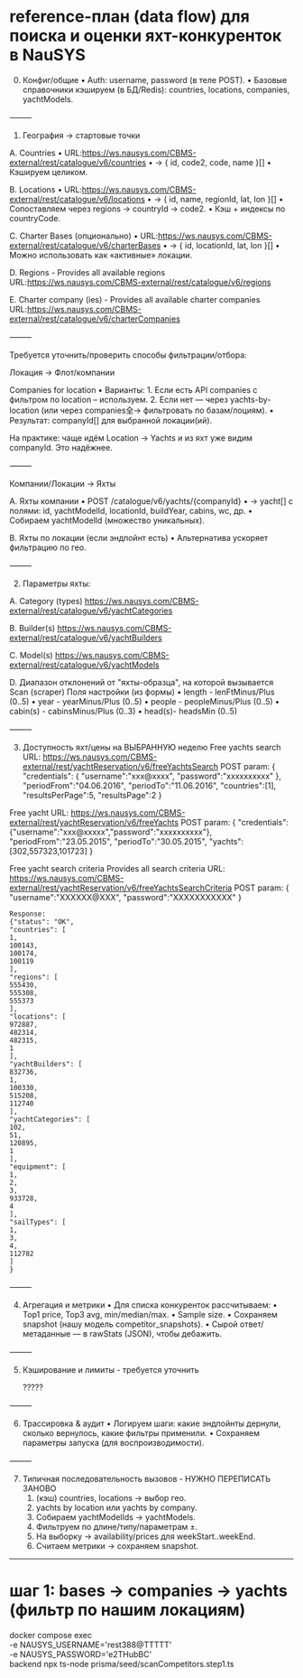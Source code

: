 # reference-план (data flow) для поиска и оценки яхт-конкуренток в NauSYS

0) Конфиг/общие
	•	Auth: username, password (в теле POST).
	•	Базовые справочники кэшируем (в БД/Redis): countries, locations, companies, yachtModels.

⸻

1) География → стартовые точки

A. Countries
	•	URL:https://ws.nausys.com/CBMS-external/rest/catalogue/v6/countries
	•	→ { id, code2, code, name }[]
	•	Кэшируем целиком.

B. Locations
	•	URL:https://ws.nausys.com/CBMS-external/rest/catalogue/v6/locations
	•	→ { id, name, regionId, lat, lon }[]
	•	Сопоставляем через regions → countryId → code2.
	•	Кэш + индексы по countryCode.

C. Charter Bases (опционально)
	•	URL:https://ws.nausys.com/CBMS-external/rest/catalogue/v6/charterBases
	•	→ { id, locationId, lat, lon }[]
	•	Можно использовать как «активные» локации.

D. Regions - Provides all available regions
URL:https://ws.nausys.com/CBMS-external/rest/catalogue/v6/regions

E. Charter company (ies) - Provides all available charter companies
URL:https://ws.nausys.com/CBMS-external/rest/catalogue/v6/charterCompanies

⸻

Требуется уточнить/проверить способы фильтрации/отбора:

Локация → Флот/компании

Companies for location
	•	Варианты:
	1.	Если есть API companies c фильтром по location – используем.
	2.	Если нет — через yachts-by-location (или через companies全→ фильтровать по базам/лоциям).
	•	Результат: companyId[] для выбранной локации(ий).

На практике: чаще идём Location → Yachts и из яхт уже видим companyId. Это надёжнее.

⸻

Компании/Локации → Яхты

A. Яхты компании
	•	POST /catalogue/v6/yachts/{companyId}
	•	→ yacht[] c полями: id, yachtModelId, locationId, buildYear, cabins, wc, др.
	•	Собираем yachtModelId (множество уникальных).

B. Яхты по локации (если эндпойнт есть)
	•	Альтернатива ускоряет фильтрацию по гео.

⸻

2) Параметры яхты: 

A. Category (types)
https://ws.nausys.com/CBMS-external/rest/catalogue/v6/yachtCategories 

B. Builder(s) 
https://ws.nausys.com/CBMS-external/rest/catalogue/v6/yachtBuilders 

C. Model(s)
https://ws.nausys.com/CBMS-external/rest/catalogue/v6/yachtModels 

D. Диапазон отклонений от "яхты-образца", на которой вызывается Scan (scraper)
	Поля настройки (из формы)
	•	length - lenFtMinus/Plus (0..5)
	•	year - yearMinus/Plus (0..5)
	•	people - peopleMinus/Plus (0..5)
	•	cabin(s) - cabinsMinus/Plus (0..3)
	•	head(s)- headsMin (0..5)

⸻

3) Доступность яхт/цены на ВЫБРАННУЮ неделю
Free yachts search
URL: https://ws.nausys.com/CBMS-external/rest/yachtReservation/v6/freeYachtsSearch 
	POST param:
	{
	"credentials": {
	"username":"xxx@xxxx",
	"password":"xxxxxxxxxx"
	},
	"periodFrom":"04.06.2016",
	"periodTo":"11.06.2016",
	"countries":[1],
	"resultsPerPage":5,
	"resultsPage":2
	}

Free yacht
URL: https://ws.nausys.com/CBMS-external/rest/yachtReservation/v6/freeYachts
	POST param:
	{
	"credentials":{"username":"xxx@xxxxx","password":"xxxxxxxxxx"},
	"periodFrom":"23.05.2015",
	"periodTo":"30.05.2015",
	"yachts":[302,557323,101723]
	}

Free yacht search criteria
Provides all search criteria
URL: https://ws.nausys.com/CBMS-external/rest/yachtReservation/v6/freeYachtsSearchCriteria 
	POST param:
	{
	"username":"XXXXXX@XXX",
	"password":"XXXXXXXXXXX"
	}

	Response:
	{"status": "OK",
	"countries": [
	1,
	100143,
	100174,
	100119
	],
	"regions": [
	555430,
	555308,
	555373
	],
	"locations": [
	972887,
	482314,
	482315,
	1
	],
	"yachtBuilders": [
	832736,
	1,
	100330,
	515208,
	112740
	],
	"yachtCategories": [
	102,
	51,
	120895,
	1
	],
	"equipment": [
	1,
	2,
	3,
	933728,
	4
	],
	"sailTypes": [
	1,
	3,
	4,
	112782
	]
	}



⸻

4) Агрегация и метрики
	•	Для списка конкуренток рассчитываем:
	•	Top1 price, Top3 avg, min/median/max.
	•	Sample size.
	•	Сохраняем snapshot (нашу модель competitor_snapshots).
	•	Сырой ответ/метаданные — в rawStats (JSON), чтобы дебажить.

⸻

5) Кэширование и лимиты - требуется уточнить

	?????

⸻

6) Трассировка & аудит
	•	Логируем шаги: какие эндпойнты дернули, сколько вернулось, какие фильтры применили.
	•	Сохраняем параметры запуска (для воспроизводимости).

⸻

7) Типичная последовательность вызовов - НУЖНО ПЕРЕПИСАТЬ ЗАНОВО
	1.	(кэш) countries, locations → выбор гео.
	2.	yachts by location или yachts by company.
	3.	Собираем yachtModelIds → yachtModels.
	4.	Фильтруем по длине/типу/параметрам ±.
	5.	На выборку → availability/prices для weekStart..weekEnd.
	6.	Считаем метрики → сохраняем snapshot.


___________________
# шаг 1: bases -> companies -> yachts (фильтр по нашим локациям)
docker compose exec \
  -e NAUSYS_USERNAME='rest388@TTTTT' \
  -e NAUSYS_PASSWORD='e2THubBC' \
  backend npx ts-node prisma/seed/scanCompetitors.step1.ts



  